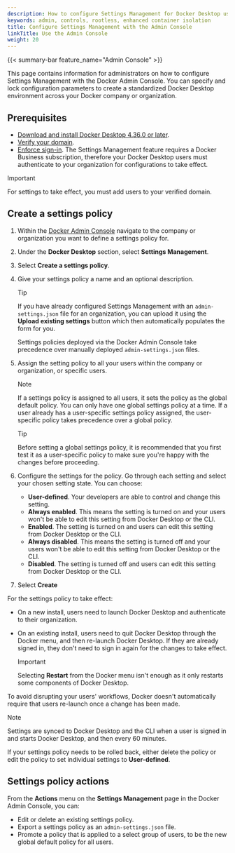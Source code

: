 ```yaml
---
description: How to configure Settings Management for Docker Desktop using the Docker Admin Console
keywords: admin, controls, rootless, enhanced container isolation
title: Configure Settings Management with the Admin Console
linkTitle: Use the Admin Console
weight: 20
---
```


{{< summary-bar feature_name="Admin Console" >}}

This page contains information for administrators on how to configure Settings Management with the Docker Admin Console. You can specify and lock configuration parameters to create a standardized Docker Desktop environment across your Docker company or organization.

## Prerequisites

- [Download and install Docker Desktop 4.36.0 or later](/manuals/desktop/release-notes.md).
- [Verify your domain](/manuals/security/for-admins/single-sign-on/configure.md#step-one-add-and-verify-your-domain).
- [Enforce sign-in](/manuals/security/for-admins/enforce-sign-in/_index.md). The Settings Management feature requires a Docker Business
subscription, therefore your Docker Desktop users must authenticate to your
organization for configurations to take effect.

> [!IMPORTANT]
>
> For settings to take effect, you must add users to your verified domain.

## Create a settings policy

1. Within the [Docker Admin Console](https://app.docker.com/admin) navigate to the company or organization you want to define a settings policy for.
2. Under the **Docker Desktop** section, select **Settings Management**.
3. Select **Create a settings policy**.
4. Give your settings policy a name and an optional description.

   > [!TIP]
   >
   > If you have already configured Settings Management with an `admin-settings.json` file for an organization, you can upload it using the **Upload existing settings** button which then automatically populates the form for you.
   >
   > Settings policies deployed via the Docker Admin Console take precedence over manually deployed `admin-settings.json` files.

5. Assign the setting policy to all your users within the company or organization, or specific users.

   > [!NOTE]
   >
   > If a settings policy is assigned to all users, it sets the policy as the global default policy. You can only have one global settings policy at a time.
   > If a user already has a user-specific settings policy assigned, the user-specific policy takes precedence over a global policy.

   > [!TIP]
   >
   > Before setting a global settings policy, it is recommended that you first test it as a user-specific policy to make sure you're happy with the changes before proceeding.

6. Configure the settings for the policy. Go through each setting and select your chosen setting state. You can choose:
   - **User-defined**. Your developers are able to control and change this setting.
   - **Always enabled**. This means the setting is turned on and your users won't be able to edit this setting from Docker Desktop or the CLI.
   - **Enabled**. The setting is turned on and users can edit this setting from Docker Desktop or the CLI.
   - **Always disabled**. This means the setting is turned off and your users won't be able to edit this setting from Docker Desktop or the CLI.
   - **Disabled**. The setting is turned off and users can edit this setting from Docker Desktop or the CLI.
7. Select **Create**

For the settings policy to take effect:
- On a new install, users need to launch Docker Desktop and authenticate to their organization.
- On an existing install, users need to quit Docker Desktop through the Docker menu, and then re-launch Docker Desktop. If they are already signed in, they don't need to sign in again for the changes to take effect.

  > [!IMPORTANT]
  >
  > Selecting **Restart** from the Docker menu isn't enough as it only restarts some components of Docker Desktop.

To avoid disrupting your users' workflows, Docker doesn't automatically require that users re-launch once a change has been made.

> [!NOTE]
>
> Settings are synced to Docker Desktop and the CLI when a user is signed in and starts Docker Desktop, and then every 60 minutes.

If your settings policy needs to be rolled back, either delete the policy or edit the policy to set individual settings to **User-defined**.

## Settings policy actions

From the **Actions** menu on the **Settings Management** page in the Docker Admin Console, you can:

- Edit or delete an existing settings policy.
- Export a settings policy as an `admin-settings.json` file.
- Promote a policy that is applied to a select group of users, to be the new global default policy for all users.